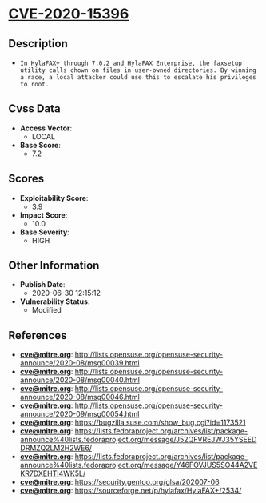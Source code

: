 
# [CVE-2020-15396](http://lists.opensuse.org/opensuse-security-announce/2020-08/msg00039.html)

## Description

- `In HylaFAX+ through 7.0.2 and HylaFAX Enterprise, the faxsetup utility calls chown on files in user-owned directories. By winning a race, a local attacker could use this to escalate his privileges to root.`

## Cvss Data

- **Access Vector**:
  - LOCAL
- **Base Score**:
  - 7.2

## Scores

- **Exploitability Score**:
  - 3.9
- **Impact Score**:
  - 10.0
- **Base Severity**:
  - HIGH

## Other Information

- **Publish Date**:
  - 2020-06-30 12:15:12
- **Vulnerability Status**:
  - Modified

## References

- **cve@mitre.org**: http://lists.opensuse.org/opensuse-security-announce/2020-08/msg00039.html
- **cve@mitre.org**: http://lists.opensuse.org/opensuse-security-announce/2020-08/msg00040.html
- **cve@mitre.org**: http://lists.opensuse.org/opensuse-security-announce/2020-08/msg00046.html
- **cve@mitre.org**: http://lists.opensuse.org/opensuse-security-announce/2020-09/msg00054.html
- **cve@mitre.org**: https://bugzilla.suse.com/show_bug.cgi?id=1173521
- **cve@mitre.org**: https://lists.fedoraproject.org/archives/list/package-announce%40lists.fedoraproject.org/message/J52QFVREJWJ35YSEEDDRMZQ2LM2H2WE6/
- **cve@mitre.org**: https://lists.fedoraproject.org/archives/list/package-announce%40lists.fedoraproject.org/message/Y46FOVJUS5SO44A2VEKR7DXEHTI4WK5L/
- **cve@mitre.org**: https://security.gentoo.org/glsa/202007-06
- **cve@mitre.org**: https://sourceforge.net/p/hylafax/HylaFAX+/2534/
